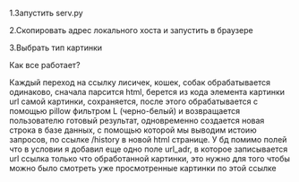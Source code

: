 1.Запустить serv.py

2.Скопировать адрес локального хоста и запустить в браузере

3.Выбрать тип картинки

Как все работает?

Каждый переход на ссылку лисичек, кошек, собак обрабатывается одинаково, сначала парсится html, 
берется из кода элемента картинки url самой картинки, сохраняется, после этого обрабатывается 
с помощью pillow фильтром L (черно-белый) и возвращается пользователю готовый результат, одновременно
создается новая строка в базе данных, с помощью которой мы выводим истоию запросов, по ссылке /history
в новой html странице. У бд помимо полей что в условии я добавил еще одно поле url_adr, в которое записывается
url ссылка только что обработанной картинки, это нужно для того чтобы можно было смотреть уже просмотренные 
картинки по этой ссылке